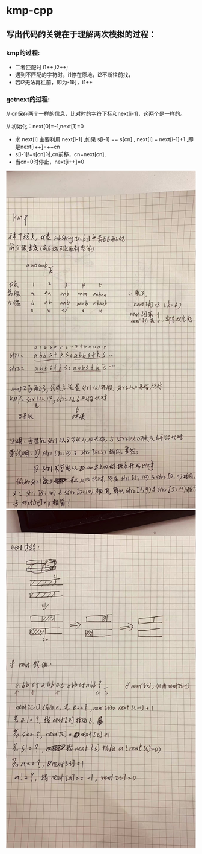 # kmp-cpp
## 写出代码的关键在于理解两次模拟的过程：
### kmp的过程:
- 二者匹配时 i1++,i2++;
- 遇到不匹配的字符时，i1停在原地，i2不断往前找，
- 若i2无法再往前，即为-1时，i1++
### getnext的过程:
// cn保存两个一样的信息，比对时的字符下标和next[i-1]，这两个是一样的。

// 初始化：next[0]=-1,next[1]=0
- 求 next[i] 主要利用 next[i-1] ,如果 s[i-1] == s[cn] , next[i] = next[i-1]+1 ,即是next[i++]=++cn
- s[i-1]!=s[cn]时,cn前移，cn=next[cn],
- 当cn=0时停止，next[i++]=0


![kmp2](kmp2.jpeg)
![kmp1](kmp1.jpeg)
